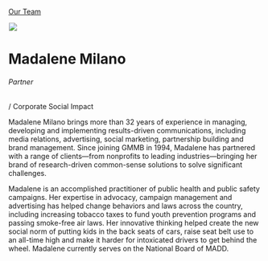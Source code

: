 





[Our Team](/who-we-are/team/)


![](data:image/gif;base64,R0lGODlhAQABAAAAACH5BAEKAAEALAAAAAABAAEAAAICTAEAOw==)![](https://www.gmmb.com/wp-content/uploads/2020/11/Madalene-Milano-new-468x468.jpg)


Madalene Milano
===============


###### Partner 
  / Corporate Social Impact


Madalene Milano brings more than 32 years of experience in managing, developing and implementing results-driven communications, including media relations, advertising, social marketing, partnership building and brand management. Since joining GMMB in 1994, Madalene has partnered with a range of clients—from nonprofits to leading industries—bringing her brand of research-driven common-sense solutions to solve significant challenges.


Madalene is an accomplished practitioner of public health and public safety campaigns. Her expertise in advocacy, campaign management and advertising has helped change behaviors and laws across the country, including increasing tobacco taxes to fund youth prevention programs and passing smoke-free air laws. Her innovative thinking helped create the new social norm of putting kids in the back seats of cars, raise seat belt use to an all-time high and make it harder for intoxicated drivers to get behind the wheel. Madalene currently serves on the National Board of MADD.











